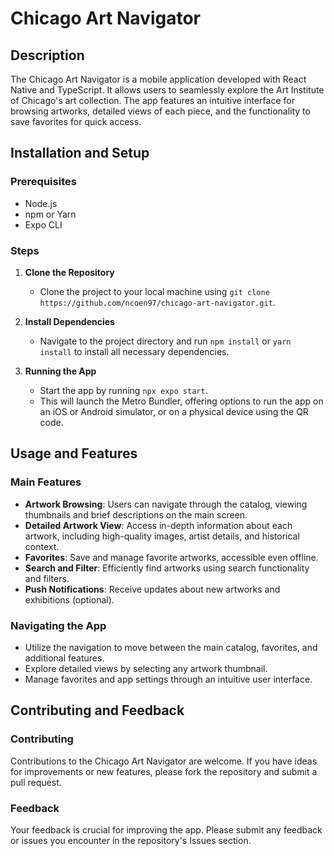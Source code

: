 # Chicago Art Navigator

## Description

The Chicago Art Navigator is a mobile application developed with React Native and TypeScript. It allows users to seamlessly explore the Art Institute of Chicago's art collection. The app features an intuitive interface for browsing artworks, detailed views of each piece, and the functionality to save favorites for quick access.

## Installation and Setup

### Prerequisites

- Node.js
- npm or Yarn
- Expo CLI

### Steps

1. **Clone the Repository**

   - Clone the project to your local machine using `git clone https://github.com/ncoen97/chicago-art-navigator.git`.

2. **Install Dependencies**

   - Navigate to the project directory and run `npm install` or `yarn install` to install all necessary dependencies.

3. **Running the App**
   - Start the app by running `npx expo start`.
   - This will launch the Metro Bundler, offering options to run the app on an iOS or Android simulator, or on a physical device using the QR code.

## Usage and Features

### Main Features

- **Artwork Browsing**: Users can navigate through the catalog, viewing thumbnails and brief descriptions on the main screen.
- **Detailed Artwork View**: Access in-depth information about each artwork, including high-quality images, artist details, and historical context.
- **Favorites**: Save and manage favorite artworks, accessible even offline.
- **Search and Filter**: Efficiently find artworks using search functionality and filters.
- **Push Notifications**: Receive updates about new artworks and exhibitions (optional).

### Navigating the App

- Utilize the navigation to move between the main catalog, favorites, and additional features.
- Explore detailed views by selecting any artwork thumbnail.
- Manage favorites and app settings through an intuitive user interface.

## Contributing and Feedback

### Contributing

Contributions to the Chicago Art Navigator are welcome. If you have ideas for improvements or new features, please fork the repository and submit a pull request.

### Feedback

Your feedback is crucial for improving the app. Please submit any feedback or issues you encounter in the repository's Issues section.

